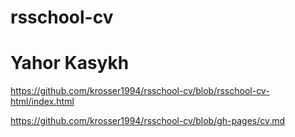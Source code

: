 # rsschool-cv

# Yahor Kasykh

https://github.com/krosser1994/rsschool-cv/blob/rsschool-cv-html/index.html

https://github.com/krosser1994/rsschool-cv/blob/gh-pages/cv.md


